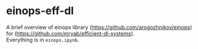 # einops-eff-dl
A brief overview of einops library (https://github.com/arogozhnikov/einops) for (https://github.com/mryab/efficient-dl-systems).  
Everything is in `einops.ipynb`.

